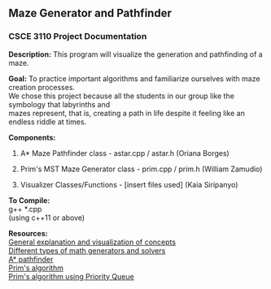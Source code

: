 ## Maze Generator and Pathfinder
### CSCE 3110 Project Documentation

**Description:**
This program will visualize the generation and pathfinding of a maze.

**Goal:**
To practice important algorithms and familiarize ourselves with maze creation processes.  
We chose this project because all the students in our group like the symbology that labyrinths and  
mazes represent, that is, creating a path in life despite it feeling like an endless riddle at times.  

**Components:**


1. A\* Maze Pathfinder class - astar.cpp / astar.h		(Oriana Borges)  

2. Prim's MST Maze Generator class - prim.cpp / prim.h	(William Zamudio)  

3. Visualizer Classes/Functions - [insert files used]	(Kaia Siripanyo)  

**To Compile:**  
g++ *.cpp  
(using c++11 or above)  


**Resources:**  
[General explanation and visualization of concepts](https://emmilco.github.io/path_finder/)  
[Different types of math generators and solvers](https://www.astrolog.org/labyrnth/algrithm.htm)  
[A* pathfinder](https://www.geeksforgeeks.org/a-search-algorithm/)  
[Prim's algorithm](https://www.geeksforgeeks.org/prims-minimum-spanning-tree-mst-greedy-algo-5/)  
[Prim's algorithm using Priority Queue](https://www.geeksforgeeks.org/prims-algorithm-using-priority_queue-stl/) 

